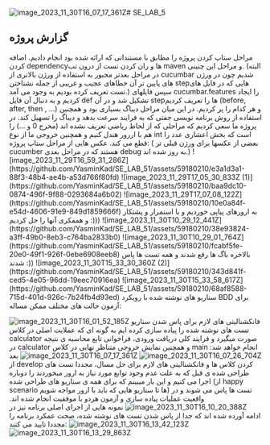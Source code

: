![image_2023_11_30T16_07_17_361Z](https://github.com/YasminKad/SE_LAB_51/assets/59180210/97646164-198b-4006-9e5c-64a4b0671b45)# SE_LAB_5
<h2>گزارش پروژه
</h2>
مراحل ستاپ کردن پروژه را مطابق با مستنداتی که ارائه شده بود انجام دادیم. اضافه کردن dependencyها و ران کردن تست از درون تب maven و مراحل این چنینی. (البته در مراحل بعدتر مجبور به استفاده از ورژن بالاتری از cucumbar شدیم چون در ورژن های پایین تر آن خطاهای عجیب و غریبی از جمله نشناختن stepهایی که در فایل های تست تعریف کرده بودیم به وجود می آمد.)
سپس فایلهای cucumbar.features را ایجاد کردیم و به دنبال آن فایل def تشکیل شد و در آن stepها را تعریف کردیم (before, after, then , ...) و هر کدام را پر کردیم.
در این میان مراحل دیباگ بسیاری بود و همچنین استفاده از روش برنامه نویسی جفتی که به فرایند سرعت بدهد و دیباگ را تسهیل کند.
در پروژه ما سعی کردیم که مراحلی که از لحاظ ریاضی تعریف نشده اند (مخرج 0 و ...) را هم با اررور هندل کنیم و همچنین خروجی ما از نوع int است که بخش اعشاری عدد را قطع می کند.
عکس هایی از مراحل ستاپ پروژه: ( بعضی از عکسها برای ورژن قبلی تر cucumber هستند که در مراحل بعدی debug به روز شده اند.)
![image_2023_11_29T16_59_31_286Z](https://github.com/YasminKad/SE_LAB_51/assets/59180210/e3a1d3a1-88f3-48b4-ae4b-a53d766f80fd)
![image_2023_11_29T17_05_30_833Z (1)](https://github.com/YasminKad/SE_LAB_51/assets/59180210/baa9dc10-0874-496f-9f88-0293684a6b02)
![image_2023_11_29T17_07_08_122Z](https://github.com/YasminKad/SE_LAB_51/assets/59180210/10e0a84f-e54d-4606-91e9-849d1859666f)
به ارورهای پیاپی خوردیم و با استمرار و پشتکار و همفکری آنها را حل کردیم :)))
![image_2023_11_30T10_29_12_441Z](https://github.com/YasminKad/SE_LAB_51/assets/59180210/38e93824-a3ff-49b0-8eb3-c764ba2833b0)
![image_2023_11_30T10_29_01_764Z](https://github.com/YasminKad/SE_LAB_51/assets/59180210/fcabf5fe-20e0-49f1-926f-0ebe6908eeb8)
بالاخره باگ ها رفع شدند و همه تست ها پاس شدند :))
![image_2023_11_30T15_33_30_360Z (2)](https://github.com/YasminKad/SE_LAB_51/assets/59180210/343d841f-ced5-4e05-96dd-19eec70916ea)
![image_2023_11_30T15_33_58_617Z](https://github.com/YasminKad/SE_LAB_51/assets/59180210/68af8588-715d-401d-926c-7b24fb4d93ed)
سناریو های نوشته شده با رویکرد BDD برای آزمون حالت های مختلف ممکن مساله:

![image_2023_11_30T16_01_52_185Z](https://github.com/YasminKad/SE_LAB_51/assets/59180210/aaad9d05-5aa7-4458-b447-f4746310aa5f)
فانکشنالیتی های لازم برای پاس شدن سناریو تست های نوشته شده را پیاده سازی کرده ایم به گونه ای که عملایت اصلی در کلاس calculator صورت میگیرد و فرایند کلی دریافت ورودی، فراخوانی تابع محاسبه ی نتیجه در calculator و همچنین نمایش خروجی متناظر نهایی در کلاس main انجام خواهد شد:
![image_2023_11_30T16_07_26_704Z](https://github.com/YasminKad/SE_LAB_51/assets/59180210/a0988520-0c98-4a65-8f69-0c8b04d091d7)
![image_2023_11_30T16_07_17_361Z](https://github.com/YasminKad/SE_LAB_51/assets/59180210/65aba24b-fa75-48ae-b629-bf2c034facff)
بعد از develop کردن کلاس ها و فانکشنالیتی های لازم برای حل مسال، مجددا تست های طراحی شده ی قبل که به علت عدم وجود توابع مورد نیاز به ارور میخوردند را دوباره اجرا می کنیم و این بار میبینم که برای همه ی سناریو های طراحی شده (از happy scenario ها تا سناریو هایی که باید با ارور مواجه شویم) تست ها پاس می شوند و در واقعیت عملیات پیاده سازی و آزمون هردو با موفقیت انجام شده اند.
![image_2023_11_30T16_10_20_388Z](https://github.com/YasminKad/SE_LAB_51/assets/59180210/2cdb59b1-dd52-4e30-b746-3647646ad7ac)
نمونه هایی از اجرای اصلی برنامه نیز در ادامه آورده شده اند که جدا از پاس شدن تست های نوشته شده، صحت عمکرد برنامه را مجددا تایید می کنند:
![image_2023_11_30T16_13_42_123Z](https://github.com/YasminKad/SE_LAB_51/assets/59180210/ffcd9c17-dd83-4d58-86f0-c2a8b87853a8)
![image_2023_11_30T16_13_29_863Z](https://github.com/YasminKad/SE_LAB_51/assets/59180210/0ac27a41-a895-4f1b-b879-1f7cd625ce27)



